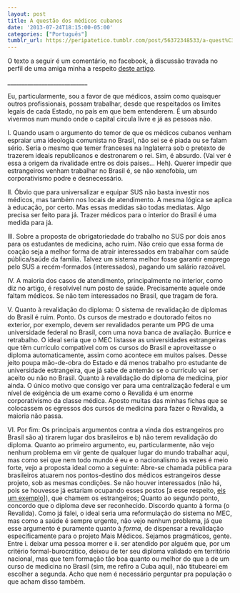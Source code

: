 ```yaml
---
layout: post
title: A questão dos médicos cubanos
date: '2013-07-24T18:15:00-05:00'
categories: ["Português"]
tumblr_url: https://peripatetico.tumblr.com/post/56372348533/a-quest%C3%A3o-dos-m%C3%A9dicos-cubanos
---
```

O texto a seguir é um comentário, no facebook, à discussão travada no perfil de uma amiga minha a respeito [deste artigo](http://epoca.globo.com/colunas-e-blogs/eliane-brum/noticia/2013/07/ser-bdoutorb-e-mais-facil-do-que-se-tornar-bmedicob.html).

\_\_\_\_\_\_\_\_\_\_\_\_\_\_\_\_\_\_\_\_\_\_\_\_\_\_\_\_

Eu, particularmente, sou a favor de que médicos, assim como quaisquer outros profissionais, possam trabalhar, desde que respeitados os limites legais de cada Estado, no país em que bem entenderem. É um absurdo vivermos num mundo onde o capital circula livre e já&nbsp;as pessoas não.

I. Quando usam o argumento do temor de que os médicos cubanos venham espraiar uma ideologia comunista no Brasil, não sei se é piada ou se falam sério. Seria o mesmo que temer franceses na Inglaterra sob o pretexto de trazerem ideais republicanos e destronarem o rei. Sim, é absurdo. (Vai ver é essa a origem da rivalidade entre os dois países… Heh). Querer impedir que estrangeiros venham trabalhar no Brasil é, se não xenofobia, um corporativismo podre e desnecessário.&nbsp;

II. Óbvio que para universalizar e equipar SUS não basta investir nos médicos, mas também nos locais de atendimento. A mesma lógica se aplica à educação, por certo. Mas essas medidas são todas mediatas. Algo precisa ser feito para já. Trazer médicos para o interior do Brasil é uma medida para já.

III. Sobre a proposta de obrigatoriedade do trabalho no SUS por dois anos para os estudantes de medicina, acho ruim. Não creio que essa forma de coação seja a melhor forma de atrair interessados em trabalhar com saúde pública/saúde da família. Talvez um sistema melhor fosse garantir emprego pelo SUS a recém-formados (interessados), pagando um salário razoável.

IV. A maioria dos casos de atendimento, principalmente no interior, como diz no artigo, é resolvível num posto de saúde. Precisamente aquele onde faltam médicos. Se não tem interessados no Brasil, que tragam de fora.

V. Quanto à revalidação do diploma: O sistema de revalidação de diplomas do Brasil é ruim. Ponto. Os cursos de mestrado e doutorado feitos no exterior, por exemplo, devem ser revalidados perante um PPG de uma universidade federal no Brasil, com uma nova banca de avaliação. Burrice e retrabalho. O ideal seria que o MEC listasse as universidades estrangeiras que têm currículo compatível com os cursos do Brasil e aproveitasse o diploma automaticamente, assim como acontece em muitos países. Desse jeito poupa mão-de-obra do Estado e dá menos trabalho pro estudante de universidade estrangeira, que já sabe de antemão se o currículo vai ser aceito ou não no Brasil. Quanto à revalidação do diploma de medicina, pior ainda. O único motivo que consigo ver para uma centralização federal e um nível de exigência de um exame como o Revalida é um enorme corporativismo da classe médica. Aposto muitas das minhas fichas que se colocassem os egressos dos cursos de medicina para fazer o Revalida, a maioria não passa.

VI. Por fim: Os principais argumentos contra a vinda dos estrangeiros pro Brasil são a) tirarem lugar dos brasileiros e b) não terem revalidação do diploma. Quanto ao primeiro argumento, eu, particularmente, não vejo nenhum problema em vir gente de qualquer lugar do mundo trabalhar aqui, mas como sei que nem todo mundo é eu e o nacionalismo às vezes é meio forte, vejo a proposta ideal como a seguinte: Abre-se chamada pública para brasileiros atuarem nos pontos-destino dos médicos estrangeiros desse projeto, sob as mesmas condições. Se não houver interessados (não há, pois se houvesse já estariam ocupando esses postos [a esse respeito, [eis um exemplo](http://www.estadao.com.br/noticias/geral,sobram-vagas-em-concurso-para-medicos-em-sorocaba,1056876,0.htm)]), que chamem os estrangeiros; Quanto ao segundo ponto, concordo que o diploma deve ser reconhecido. Discordo quanto à forma (o Revalida). Como já falei, o ideal seria uma reformulação do sistema no MEC, mas como a saúde é sempre urgente, não vejo nenhum problema, já que esse argumento é puramente quanto à _forma_, de dispensar a revalidação especificamente para o projeto Mais Médicos. Sejamos pragmáticos, gente. Entre i. deixar uma pessoa morrer e ii. ser atendido por alguém que, por um critério formal-burocrático, deixou de ter seu diploma validado em território nacional, mas que tem formação tão boa quanto ou melhor do que a de um curso de medicina no Brasil (sim, me refiro a Cuba aqui), não titubearei em escolher a segunda. Acho que nem é necessário perguntar pra população o que acham disso também.

